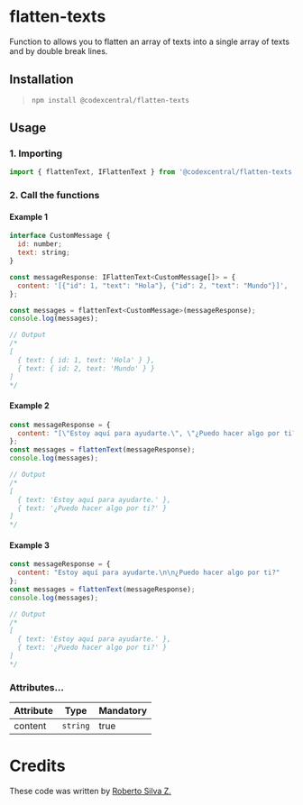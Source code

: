 # flatten-texts
Function to allows you to flatten an array of texts into a single array of texts and by double break lines.


## Installation

> `npm install @codexcentral/flatten-texts`

## Usage
### 1. Importing

```javascript
import { flattenText, IFlattenText } from '@codexcentral/flatten-texts';
```

### 2. Call the functions

#### Example 1
```javascript
interface CustomMessage {
  id: number;
  text: string;
}

const messageResponse: IFlattenText<CustomMessage[]> = {
  content: '[{"id": 1, "text": "Hola"}, {"id": 2, "text": "Mundo"}]',
};

const messages = flattenText<CustomMessage>(messageResponse);
console.log(messages); 

// Output
/*
[
  { text: { id: 1, text: 'Hola' } },
  { text: { id: 2, text: 'Mundo' } }
]
*/
```

#### Example 2
```javascript
const messageResponse = {
  content: "[\"Estoy aquí para ayudarte.\", \"¿Puedo hacer algo por ti?\"]"
};
const messages = flattenText(messageResponse);
console.log(messages); 

// Output
/*
[
  { text: 'Estoy aquí para ayudarte.' },
  { text: '¿Puedo hacer algo por ti?' }
]
*/
```

#### Example 3
```javascript
const messageResponse = {
  content: "Estoy aquí para ayudarte.\n\n¿Puedo hacer algo por ti?"
};
const messages = flattenText(messageResponse);
console.log(messages);

// Output
/*
[
  { text: 'Estoy aquí para ayudarte.' },
  { text: '¿Puedo hacer algo por ti?' }
]
*/
```

### Attributes...

| Attribute | Type | Mandatory |
| ------ | ------ | ------ |
|  content | `string` | true |


# Credits
These code was written by [Roberto Silva Z.](https://www.linkedin.com/in/robertosilvazuniga/)